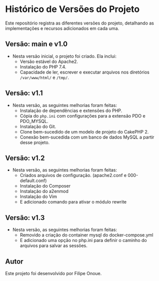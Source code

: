 # Histórico de Versões do Projeto

Este repositório registra as diferentes versões do projeto, detalhando as implementações e recursos adicionados em cada uma.

## Versão: main e v1.0

- Nesta versão inicial, o projeto foi criado. Ela inclui:
  - Versão estável do Apache2.
  - Instalação do PHP 7.4.
  - Capacidade de ler, escrever e executar arquivos nos diretórios `/var/www/html/` e `/tmp/`.

## Versão: v1.1

- Nesta versão, as seguintes melhorias foram feitas:
  - Instalação de dependências e extensões do PHP.
  - Cópia do `php.ini` com configurações para a extensão PDO e PDO_MYSQL.
  - Instalação do Git.
  - Clone bem-sucedido de um modelo de projeto do CakePHP 2.
  - Conexão bem-sucedida com um banco de dados MySQL a partir desse projeto.
 
## Versão: v1.2

- Nesta versão, as seguintes melhorias foram feitas:
  - Criados arquivos de configuração. (apache2.conf e 000-default.conf)
  - Instalação do Composer
  - Instalação do a2enmod
  - Instalação do Vim
  - E adicionado comando para ativar o módulo rewrite

## Versão: v1.3

- Nesta versão, as seguintes melhorias foram feitas:
  - Removido a criação do container mysql do docker-compose.yml
  - E adicionado uma opção no php.ini para definir o caminho do arquivos para salvar as sessões.

## Autor

Este projeto foi desenvolvido por Filipe Onoue.
